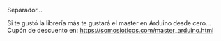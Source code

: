 Separador...

Si te gustó la librería más te gustará el master en Arduino desde cero...
Cupón de descuento en:
https://somosioticos.com/master_arduino.html
